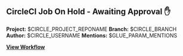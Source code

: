 ## CircleCI Job On Hold - Awaiting Approval ✋

**Project:** $CIRCLE_PROJECT_REPONAME
**Branch:** $CIRCLE_BRANCH
**Author:** $CIRCLE_USERNAME
**Mentions:** $GLUE_PARAM_MENTIONS

[**View Workflow**](${GLUE_PARAM_CIRCLECI_HOST}/workflow-run/${CIRCLE_WORKFLOW_ID})